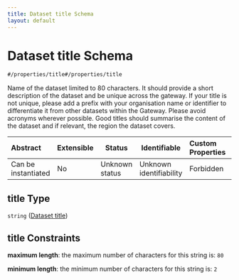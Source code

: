 ```yaml
---
title: Dataset title Schema
layout: default
---
```

# Dataset title Schema

```txt
#/properties/title#/properties/title
```

Name of the dataset limited to 80 characters. It should provide a short description of the dataset and be unique across the gateway. If your title is not unique, please add a prefix with your organisation name or identifier to differentiate it from other datasets within the Gateway. Please avoid acronyms wherever possible. Good titles should summarise the content of the dataset and if relevant, the region the dataset covers.


| Abstract            | Extensible | Status         | Identifiable            | Custom Properties | Additional Properties | Access Restrictions | Defined In                                                                    |
| :------------------ | ---------- | -------------- | ----------------------- | :---------------- | --------------------- | ------------------- | ----------------------------------------------------------------------------- |
| Can be instantiated | No         | Unknown status | Unknown identifiability | Forbidden         | Allowed               | none                | [dataset.schema.json\*](../schema/dataset.schema.json "open original schema") |

## title Type

`string` ([Dataset title](dataset-properties-dataset-title.md))

## title Constraints

**maximum length**: the maximum number of characters for this string is: `80`

**minimum length**: the minimum number of characters for this string is: `2`
